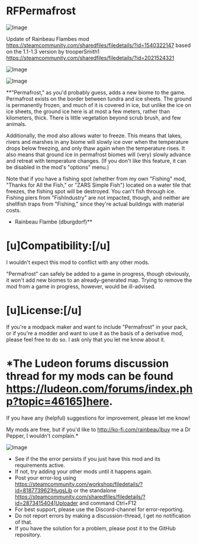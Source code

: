 # RFPermafrost

![Image](https://i.imgur.com/buuPQel.png)

Update of Rainbeau Flambes mod https://steamcommunity.com/sharedfiles/filedetails/?id=1540322147
based on the 1.1-1.3 version by trooperSmith1 https://steamcommunity.com/sharedfiles/filedetails/?id=2021524321

![Image](https://i.imgur.com/pufA0kM.png)

	
![Image](https://i.imgur.com/Z4GOv8H.png)

**"Permafrost," as you'd probably guess, adds a new biome to the game. Permafrost exists on the border between tundra and ice sheets. The ground is permanently frozen, and much of it is covered in ice, but unlike the ice on ice sheets, the ground ice here is at most a few meters, rather than kilometers, thick. There is little vegetation beyond scrub brush, and few animals.

Additionally, the mod also allows water to freeze. This means that lakes, rivers and marshes in any biome will slowly ice over when the temperature drops below freezing, and only thaw again when the temperature rises. It also means that ground ice in permafrost biomes will (very) slowly advance and retreat with temperature changes. (If you don't like this feature, it can be disabled in the mod's "options" menu.)

Note that if you have a fishing spot (whether from my own "Fishing" mod, "Thanks for All the Fish," or "ZARS Simple Fish") located on a water tile that freezes, the fishing spot will be destroyed. You can't fish through ice. Fishing piers from "FishIndustry" are not impacted, though, and neither are shellfish traps from "Fishing," since they're actual buildings with material costs.

- Rainbeau Flambe (dburgdorf)**

# **[u]Compatibility:[/u]**


I wouldn't expect this mod to conflict with any other mods. 

"Permafrost" can safely be added to a game in progress, though obviously, it won't add new biomes to an already-generated map. Trying to remove the mod from a game in progress, however, would be ill-advised.

# **[u]License:[/u]**


If you're a modpack maker and want to include "Permafrost" in your pack, or if you're a modder and want to use it as the basis of a derivative mod, please feel free to do so. I ask only that you let me know about it. 

# *The Ludeon forums discussion thread for my mods can be found https://ludeon.com/forums/index.php?topic=46165]here.

If you have any (helpful) suggestions for improvement, please let me know!

My mods are free, but if you'd like to http://ko-fi.com/rainbeau]buy me a Dr Pepper, I wouldn't complain.*


![Image](https://i.imgur.com/PwoNOj4.png)



-  See if the the error persists if you just have this mod and its requirements active.
-  If not, try adding your other mods until it happens again.
-  Post your error-log using https://steamcommunity.com/workshop/filedetails/?id=818773962]HugsLib or the standalone https://steamcommunity.com/sharedfiles/filedetails/?id=2873415404]Uploader and command Ctrl+F12
-  For best support, please use the Discord-channel for error-reporting.
-  Do not report errors by making a discussion-thread, I get no notification of that.
-  If you have the solution for a problem, please post it to the GitHub repository.


